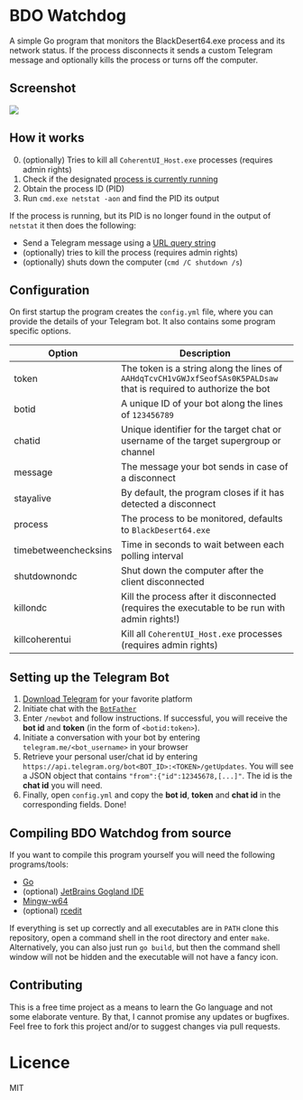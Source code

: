 # BDO Watchdog

A simple Go program that monitors the BlackDesert64.exe process and its network status. If the process disconnects it sends a custom Telegram message and optionally kills the process or turns off the computer.

## Screenshot 

![](http://i.imgur.com/zhCOWzQ.png)

## How it works

0. (optionally) Tries to kill all `CoherentUI_Host.exe` processes (requires admin rights)
1. Check if the designated [process is currently running](https://github.com/mitchellh/go-ps)
2. Obtain the process ID (PID)
3. Run `cmd.exe netstat -aon` and find the PID its output

If the process is running, but its PID is no longer found in the output of `netstat` it then does the following:

- Send a Telegram message using a [URL query string](https://core.telegram.org/bots/api#making-requests)
- (optionally) tries to kill the process (requires admin rights)
- (optionally) shuts down the computer (`cmd /C shutdown /s`)

## Configuration

On first startup the program creates the `config.yml` file, where you can provide the details of your Telegram bot. It also contains some program specific options.

Option | Description
-------| -----------
token | The token is a string along the lines of `AAHdqTcvCH1vGWJxfSeofSAs0K5PALDsaw` that is required to authorize the bot
botid | A unique ID of your bot along the lines of `123456789`
chatid | Unique identifier for the target chat or username of the target supergroup or channel
message | The message your bot sends in case of a disconnect
stayalive | By default, the program closes if it has detected a disconnect
process | The process to be monitored, defaults to `BlackDesert64.exe`
timebetweenchecksins | Time in seconds to wait between each polling interval
shutdownondc | Shut down the computer after the client disconnected
killondc | Kill the process after it disconnected (requires the executable to be run with admin rights!)
killcoherentui | Kill all `CoherentUI_Host.exe` processes (requires admin rights)

## Setting up the Telegram Bot

1. [Download Telegram](https://telegram.org/) for your favorite platform
2. Initiate chat with the [`BotFather`](https://telegram.me/botfather)
3. Enter `/newbot` and follow instructions. If successful, you will receive the **bot id** and **token** (in the form of `<botid:token>`).
4. Initiate a conversation with your bot by entering `telegram.me/<bot_username>` in your browser
5. Retrieve your personal user/chat id by entering `https://api.telegram.org/bot<BOT_ID>:<TOKEN>/getUpdates`. You will see a JSON object that contains `"from":{"id":12345678,[...]"`. The id is the **chat id** you will need.
6. Finally, open `config.yml` and copy the **bot id**, **token** and **chat id** in the corresponding fields. Done!

## Compiling BDO Watchdog from source

If you want to compile this program yourself you will need the following programs/tools:

* [Go](https://golang.org/doc/install)
* (optional) [JetBrains Gogland IDE](https://www.jetbrains.com/go/)
* [Mingw-w64](https://mingw-w64.org/doku.php)
* (optional) [rcedit](https://github.com/electron/rcedit/releases)

If everything is set up correctly and all executables are in `PATH` clone this repository, open a command shell in the root directory and enter `make`. Alternatively, you can also just run `go build`, but then the command shell window will not be hidden and the executable will not have a fancy icon.

## Contributing

This is a free time project as a means to learn the Go language and not some elaborate venture. By that, I cannot promise any updates or bugfixes. Feel free to fork this project and/or to suggest changes via pull requests.

# Licence
MIT
